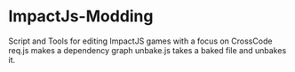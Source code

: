 # ImpactJs-Modding
Script and Tools for editing ImpactJS games with a focus on CrossCode
req.js makes a dependency graph
unbake.js takes a baked file and unbakes it.
